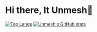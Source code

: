 # Hi there, It Unmesh👋
[![Top Langs](https://github-readme-stats.vercel.app/api/top-langs/?username=TheUnmeshRaj)](https://github.com/TheUnmeshRaj/github-readme-stats)
[![Unmesh's GitHub stats](https://github-readme-stats.vercel.app/api?username=TheUnmeshRaj)](https://github.com/TheUnmeshRaj/github-readme-stats)
